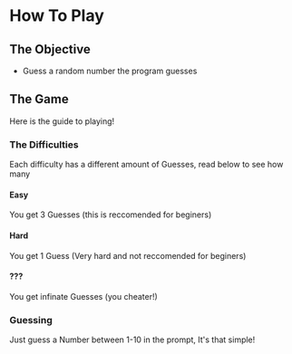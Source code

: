 # How To Play

## The Objective
- Guess a random number the program guesses

## The Game
Here is the guide to playing!

### The Difficulties
Each difficulty has a different amount of Guesses, read below to see how many

#### Easy
You get 3 Guesses (this is reccomended for beginers)

#### Hard
You get 1 Guess (Very hard and not reccomended for beginers)

#### ???
You get infinate Guesses (you cheater!)

### Guessing
Just guess a Number between 1-10 in the prompt, It's that simple!